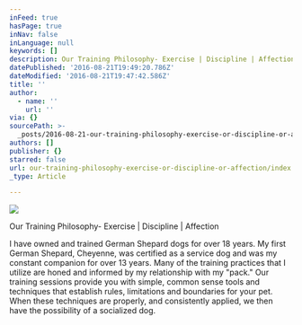 ```yaml
---
inFeed: true
hasPage: true
inNav: false
inLanguage: null
keywords: []
description: Our Training Philosophy- Exercise | Discipline | Affection
datePublished: '2016-08-21T19:49:20.786Z'
dateModified: '2016-08-21T19:47:42.586Z'
title: ''
author:
  - name: ''
    url: ''
via: {}
sourcePath: >-
  _posts/2016-08-21-our-training-philosophy-exercise-or-discipline-or-affection.md
authors: []
publisher: {}
starred: false
url: our-training-philosophy-exercise-or-discipline-or-affection/index.html
_type: Article

---
```

![](https://the-grid-user-content.s3-us-west-2.amazonaws.com/ccd47e08-4df7-4b68-bd2d-68b8e5cc9551.jpg)

Our Training Philosophy- Exercise | Discipline | Affection

I have owned and trained German Shepard dogs for over 18 years. My first German Shepard, Cheyenne, was certified as a service dog and was my constant companion for over 13 years. Many of the training practices that I utilize are honed and informed by my relationship with my "pack." Our training sessions provide you with simple, common sense tools and techniques that establish rules, limitations and boundaries for your pet. When these techniques are properly, and consistently applied, we then have the possibility of a socialized dog.